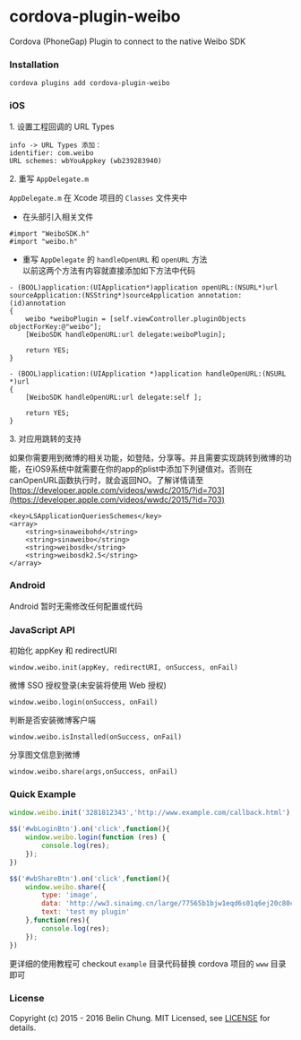 # cordova-plugin-weibo
Cordova (PhoneGap) Plugin to connect to the native Weibo SDK

### Installation

	cordova plugins add cordova-plugin-weibo


### iOS

1\. 设置工程回调的 URL Types

	info -> URL Types 添加：  
	identifier: com.weibo  
	URL schemes: wbYouAppkey (wb239283940)

2\. 重写 `AppDelegate.m`

`AppDelegate.m` 在 Xcode 项目的 `Classes` 文件夹中

* 在头部引入相关文件

```
#import "WeiboSDK.h"
#import "weibo.h"
```

* 重写 `AppDelegate` 的 `handleOpenURL` 和 `openURL` 方法  
以前这两个方法有内容就直接添加如下方法中代码

```
- (BOOL)application:(UIApplication*)application openURL:(NSURL*)url sourceApplication:(NSString*)sourceApplication annotation:(id)annotation
{
 	weibo *weiboPlugin = [self.viewController.pluginObjects objectForKey:@"weibo"];
    [WeiboSDK handleOpenURL:url delegate:weiboPlugin];

    return YES;
}

- (BOOL)application:(UIApplication *)application handleOpenURL:(NSURL *)url
{
    [WeiboSDK handleOpenURL:url delegate:self ];
    
    return YES;
}
```

3\. 对应用跳转的支持

如果你需要用到微博的相关功能，如登陆，分享等。并且需要实现跳转到微博的功能，在iOS9系统中就需要在你的app的plist中添加下列键值对。否则在canOpenURL函数执行时，就会返回NO。了解详情请至[https://developer.apple.com/videos/wwdc/2015/?id=703](https://developer.apple.com/videos/wwdc/2015/?id=703)

```
<key>LSApplicationQueriesSchemes</key>
<array>
    <string>sinaweibohd</string>
    <string>sinaweibo</string>
    <string>weibosdk</string>
    <string>weibosdk2.5</string>
</array>
```  

### Android

Android 暂时无需修改任何配置或代码

### JavaScript API

初始化 appKey 和 redirectURI   

    window.weibo.init(appKey, redirectURI, onSuccess, onFail)

微博 SSO 授权登录(未安装将使用 Web 授权)

    window.weibo.login(onSuccess, onFail)

判断是否安装微博客户端

    window.weibo.isInstalled(onSuccess, onFail)

分享图文信息到微博

    window.weibo.share(args,onSuccess, onFail)


### Quick Example

``` javascript
window.weibo.init('3281812343','http://www.example.com/callback.html');

$$('#wbLoginBtn').on('click',function(){
	window.weibo.login(function (res) {
	    console.log(res);
	});
})

$$('#wbShareBtn').on('click',function(){
    window.weibo.share({
        type: 'image',
        data: 'http://ww3.sinaimg.cn/large/77565b1bjw1eqd6s01q6ej20c80c80t4.jpg',
        text: 'test my plugin'
    },function(res){
        console.log(res);
    });
})
```

更详细的使用教程可 checkout `example` 目录代码替换 cordova 项目的 `www` 目录即可

### License

Copyright (c) 2015 - 2016 Belin Chung. MIT Licensed, see [LICENSE] for details.

[LICENSE]:https://github.com/BelinChung/cordova-plugin-weibo/blob/master/LICENSE.md